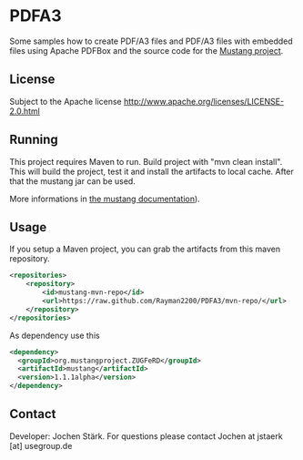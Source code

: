 PDFA3
=====

Some samples how to create PDF/A3 files and PDF/A3 files with embedded files using Apache PDFBox and
the source code for the [Mustang project](http://www.mustangproject.org/).

License
-----

Subject to the Apache license http://www.apache.org/licenses/LICENSE-2.0.html

Running
-----

This project requires Maven to run. Build project with "mvn clean install". This will build the project, test it and install the artifacts to local cache. After that the mustang jar can be used.

More informations in [the mustang documentation](https://github.com/Rayman2200/PDFA3/blob/master/mustang/doc/ZugferdDev.en.pdf?raw=true)).

Usage
-----

If you setup a Maven project, you can grab the artifacts from this maven repository.
 

```xml
<repositories>
    <repository>
        <id>mustang-mvn-repo</id>
        <url>https://raw.github.com/Rayman2200/PDFA3/mvn-repo/</url>
    </repository>
</repositories>
```

As dependency use this

```xml
<dependency>
  <groupId>org.mustangproject.ZUGFeRD</groupId>
  <artifactId>mustang</artifactId>
  <version>1.1.1alpha</version>
</dependency>
```

Contact
-----

Developer: Jochen Stärk. For questions please contact Jochen at jstaerk [at] usegroup.de 

